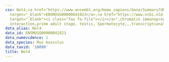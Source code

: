 ```yaml
---
csv: Nol4,<a href="https://www.ensembl.org/Homo_sapiens/Gene/Summary?db=core;g=ENSMUSG00000041923"
  target="_blank">ENSMUSG00000041923</a>,<a href="https://www.ncbi.nlm.nih.gov/pubmed/25450459"
  target="_blank"><i class="fas fa-file"></i></a>",chromatin immunoprecipitation assay,direct
  interaction,prime adult stage, testis, Spermatocyte,,,transcriptional regulation,
data_alias: Nol4
data_id: ENSMUSG00000041923
data_numevidence: 1
data_species: Mus musculus
data_taxid: '10090'
title: Nol4
---
```

